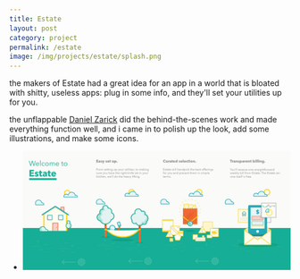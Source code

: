 ```yaml
---
title: Estate
layout: post
category: project
permalink: /estate
image: /img/projects/estate/splash.png
---
```


<div class='desc fixed'>
	<p>the makers of Estate had a great idea for an app in a world that is bloated with shitty, useless apps: plug in some info, and they'll set your utilities up for you.</p>
	<p>the unflappable <a href='http://33cc77.com/'>Daniel Zarick</a> did the behind-the-scenes work and made everything function well, and i came in to polish up the look, add some illustrations, and make some icons.</p>
</div>


<ul class='img-column'>
 	<li><img src='/img/projects/estate/onboarding.jpg' alt='bsc-1'/></li>
 </ul>